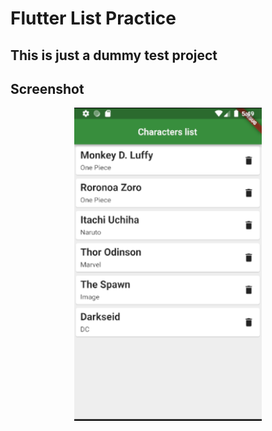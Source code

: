# Flutter List Practice

## This is just  a dummy test project

## Screenshot

<p align="center"><a href="/" target="_blank"><img src="Screenshot.png" width="300"></a></p>
